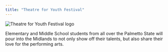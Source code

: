 ```yaml
---
title: "Theatre for Youth Festival"
---
```


![Theatre for Youth Festival logo](/uploads/Cover-SCTA-Events-2020-TFY.jpg)

Elementary and Middle School students from all over the Palmetto State will pour into the Midlands to not only show off their talents, but also share their love for the performing arts.
